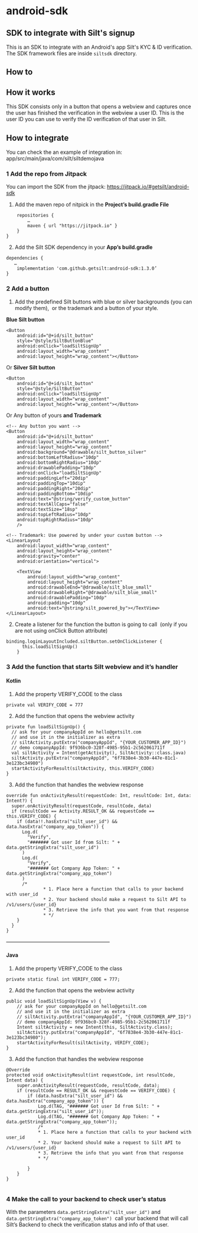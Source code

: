 # android-sdk

## SDK to integrate with Silt's signup
This is an SDK to integrate with an Android's app Silt's KYC & ID verification.
The SDK framework files are inside `siltsdk` directory.

## How to

## How it works
This SDK consists only in a button that opens a webview and captures once the user has finished the verification in the webview a user ID.
This is the user ID you can use to verify the ID verification of that user in Silt.

## How to integrate
You can check the an example of integration in: app/src/main/java/com/silt/siltdemojava

### 1 Add the repo from Jitpack
You can import the SDK from the jitpack: https://jitpack.io/#getsilt/android-sdk

1. Add the maven repo of nitpick in the **Project’s build.gradle File** 
```allprojects {
    repositories {
        …
        maven { url "https://jitpack.io" }
    }
}
```
2. Add the Silt SDK dependency in your **App’s build.gradle**

```
dependencies {
   …
    implementation 'com.github.getsilt:android-sdk:1.3.0’
}

```

### 2 Add a button
1. Add the predefined Silt buttons with blue or silver backgrounds (you can modify them),  or the trademark and a button of your style.

**Blue Silt button**
```
<Button
    android:id="@+id/silt_button"
    style="@style/SiltButtonBlue"
    android:onClick="loadSiltSignUp"
    android:layout_width="wrap_content"
    android:layout_height="wrap_content"></Button>
```
Or
**Silver Silt button**
```
<Button
    android:id="@+id/silt_button"
    style="@style/SiltButton"
    android:onClick="loadSiltSignUp"
    android:layout_width="wrap_content"
    android:layout_height="wrap_content"></Button>
```
Or
Any button of yours  **and Trademark**
```
<!-- Any button you want -->
<Button
    android:id="@+id/silt_button"
    android:layout_width="wrap_content"
    android:layout_height="wrap_content"
    android:background="@drawable/silt_button_silver"
    android:bottomLeftRadius="10dp"
    android:bottomRightRadius="10dp"
    android:drawablePadding="10dp"
    android:onClick="loadSiltSignUp"
    android:paddingLeft="20dip"
    android:paddingTop="10dip"
    android:paddingRight="20dip"
    android:paddingBottom="10dip"
    android:text="@string/verify_custom_button"
    android:textAllCaps="false"
    android:textSize="18sp"
    android:topLeftRadius="10dp"
    android:topRightRadius="10dp"
    />

<!-- Trademark: Use powered by under your custom button -->
<LinearLayout
    android:layout_width="wrap_content"
    android:layout_height="wrap_content"
    android:gravity="center"
    android:orientation="vertical">

    <TextView
        android:layout_width="wrap_content"
        android:layout_height="wrap_content"
        android:drawableEnd="@drawable/silt_blue_small"
        android:drawableRight="@drawable/silt_blue_small"
        android:drawablePadding="10dp"
        android:padding="10dp"
        android:text="@string/silt_powered_by"></TextView>
</LinearLayout>

```

2. Create a listener for the function the button is going to call  (only if you are not using onClick Button attribute)

```
binding.loginLayoutIncluded.siltButton.setOnClickListener {
      this.loadSiltSignUp()
    }
```

### 3 Add the function that starts Silt webview and it’s handler

#### Kotlin
1. Add the property VERIFY_CODE to the class 
```
private val VERIFY_CODE = 777
```

2. Add the function that opens the webview activity
```
private fun loadSiltSignUp() {
  // ask for your companyAppId on hello@getsilt.com
  // and use it in the initializer as extra
  // siltActivity.putExtra("companyAppId", "{YOUR_CUSTOMER_APP_ID}")
  // demo companyAppId: 9f936bc0-328f-4985-95b1-2c562061711f
  val siltActivity = Intent(getActivity(), SiltActivity::class.java)
  siltActivity.putExtra("companyAppId", "6f7838e4-3b30-447e-81c1-3e123bc34980")
  startActivityForResult(siltActivity, this.VERIFY_CODE)
}
```

3. Add the function that handles the webview response
```
override fun onActivityResult(requestCode: Int, resultCode: Int, data: Intent?) {
  super.onActivityResult(requestCode, resultCode, data)
  if (resultCode == Activity.RESULT_OK && requestCode == this.VERIFY_CODE) {
    if (data!!.hasExtra("silt_user_id") && data.hasExtra("company_app_token")) {
      Log.d(
        "Verify",
        "####### Got user Id from Silt: " + data.getStringExtra("silt_user_id")
      )
      Log.d(
        "Verify",
        "####### Got Company App Token: " + data.getStringExtra("company_app_token")
      )
      /*
              * 1. Place here a function that calls to your backend with user_id
              * 2. Your backend should make a request to Silt API to /v1/users/{user_id}
              * 3. Retrieve the info that you want from that response
              * */
    }
  }
}
```
————————————————————
#### Java
1. Add the property VERIFY_CODE to the class
```
private static final int VERIFY_CODE = 777;
```

2. Add the function that opens the webview activity
```
public void loadSiltSignUp(View v) {
    // ask for your companyAppId on hello@getsilt.com
    // and use it in the initializer as extra
    // siltActivity.putExtra("companyAppId", "{YOUR_CUSTOMER_APP_ID}")
    // demo companyAppId: 9f936bc0-328f-4985-95b1-2c562061711f
    Intent siltActivity = new Intent(this, SiltActivity.class);
    siltActivity.putExtra("companyAppId", "6f7838e4-3b30-447e-81c1-3e123bc34980");
    startActivityForResult(siltActivity, VERIFY_CODE);
}
```
3. Add the function that handles the webview response
```
@Override
protected void onActivityResult(int requestCode, int resultCode, Intent data) {
    super.onActivityResult(requestCode, resultCode, data);
    if (resultCode == RESULT_OK && requestCode == VERIFY_CODE) {
        if (data.hasExtra("silt_user_id") && data.hasExtra("company_app_token")) {
            Log.d(TAG, "####### Got user Id from Silt: " + data.getStringExtra("silt_user_id"));
            Log.d(TAG, "####### Got Company App Token: " + data.getStringExtra("company_app_token"));
            /*
            * 1. Place here a function that calls to your backend with user_id
            * 2. Your backend should make a request to Silt API to /v1/users/{user_id}
            * 3. Retrieve the info that you want from that response
            * */

        }
    }
}


```

### 4 Make the call to your backend to check user’s status

With the parameters `data.getStringExtra("silt_user_id")` and `data.getStringExtra("company_app_token")`  call your backend that will call Silt’s Backend to check the verification status and info of that user.
